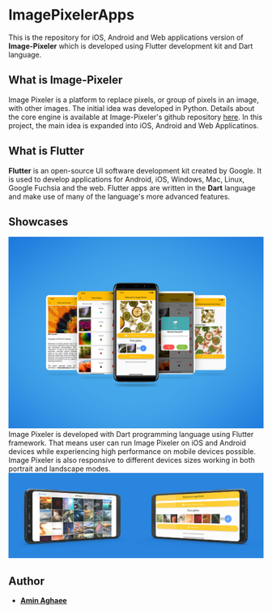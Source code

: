 # ImagePixelerApps
This is the repository for iOS, Android and Web applications version of **Image-Pixeler** which is developed using Flutter development kit and Dart language.

## What is Image-Pixeler
Image Pixeler is a platform to replace pixels, or group of pixels in an image, with other images. The initial idea was developed in Python. Details about the core engine is available at Image-Pixeler's github repository [here](https://github.com/aminrd/Image-Pixeler/). In this project, the main idea is expanded into iOS, Android and Web Applicatinos.

## What is Flutter
**Flutter** is an open-source UI software development kit created by Google. It is used to develop applications for Android, iOS, Windows, Mac, Linux, Google Fuchsia and the web. Flutter apps are written in the **Dart** language and make use of many of the language's more advanced features.

## Showcases
![Showcases](./images/Showcase.jpg "Image Pixeler showcaes")
Image Pixeler is developed with Dart programming language using Flutter framework. That means user can run Image Pixeler on iOS and Android devices while experiencing high performance on mobile devices possible. Image Pixeler is also responsive to different devices sizes working in both portrait and landscape modes.
![Android landscape responsive](./images/Portrait.jpg "Image Pixeler Android Landscape")

## Author
* [**Amin Aghaee**](https://github.com/aminrd/)
